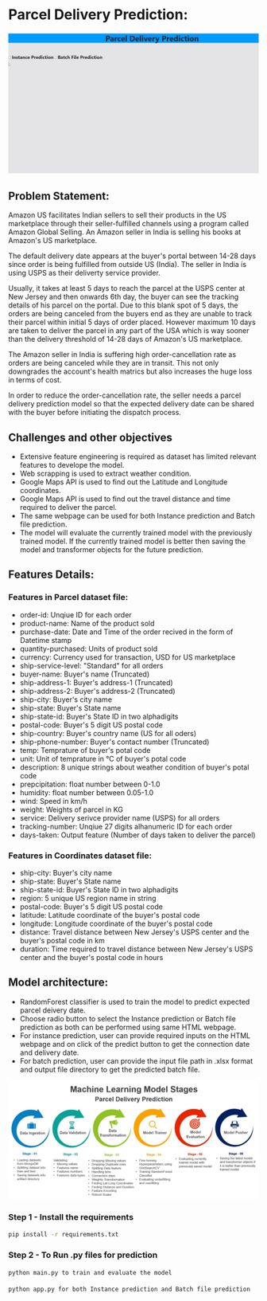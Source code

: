 # Parcel Delivery Prediction:

![](https://github.com/RickyMehra06/Parcel_Delivery_Prediction_End_to_End_AWS/blob/main/media/Parcel_Delivery_GIF.gif)

## Problem Statement:

Amazon US facilitates Indian sellers to sell their products in the US marketplace through their seller-fulfilled channels using a program called Amazon Global Selling. An Amazon seller in India is selling his books at Amazon's US marketplace.

The default delivery date appears at the buyer's portal between 14-28 days since order is being fulfilled from outside US (India). The seller in India is using USPS as their deliverty service provider.

Usually, it takes at least 5 days to reach the parcel at the USPS center at New Jersey and then onwards 6th day, the buyer can see the tracking details of his parcel on the portal. Due to this blank spot of 5 days, the orders are being canceled from the buyers end as they are unable to track their parcel within initial 5 days of order placed. However maximum 10 days are taken to deliver the parcel in any part of the USA which is way sooner than the delivery threshold of 14-28 days of Amazon's US marketplace.

The Amazon seller in India is suffering high order-cancellation rate as orders are being canceled while they are in transit. This not only downgrades the account's health matrics but also increases the huge loss in terms of cost.

In order to reduce the order-cancellation rate, the seller needs a parcel delivery prediction model so that the expected delivery date can be shared with the buyer before initiating the dispatch process.

## Challenges and other objectives
* Extensive feature engineering is required as dataset has limited relevant features to develope the model.
* Web scrapping is used to extract weather condition.
* Google Maps API is used to find out the Latitude and Longitude coordinates.
* Google Maps API is used to find out the travel distance and time required to deliver the parcel.
* The same webpage can be used for both Instance prediction and Batch file prediction.
* The model will evaluate the currently trained model with the previously trained model. If the currently trained model is better then saving the model and transformer objects for the future prediction.

## Features Details:

### Features in Parcel dataset file:
* order-id: Unqiue ID for each order
* product-name: Name of the product sold
* purchase-date: Date and Time of the order recived in the form of Datetime stamp
* quantity-purchased: Units of product sold
* currency: Currency used for transaction, USD for US marketplace
* ship-service-level: "Standard" for all orders
* buyer-name: Buyer's name (Truncated)
* ship-address-1: Buyer's address-1 (Truncated)
* ship-address-2: Buyer's address-2 (Truncated)
* ship-city: Buyer's city name
* ship-state: Buyer's State name
* ship-state-id: Buyer's State ID in two alphadigits
* postal-code: Buyer's 5 digit US postal code
* ship-country: Buyer's country name (US for all oders)
* ship-phone-number: Buyer's contact number (Truncated)
* temp: Temprature of buyer's potal code
* unit: Unit of temprature in °C of buyer's potal code
* description: 8 unique strings about weather condition of buyer's potal code
* prepcipitation: float number between 0-1.0
* humidity: float number between 0.05-1.0
* wind: Speed in km/h
* weight: Weights of parcel in KG
* service: Delivery serivce provider name (USPS) for all orders
* tracking-number: Unqiue 27 digits alhanumeric ID for each order
* days-taken: Output feature (Number of days taken to deliver the parcel)


### Features in Coordinates dataset file:

* ship-city: Buyer's city name
* ship-state: Buyer's State name
* ship-state-id: Buyer's State ID in two alphadigits
* region: 5 unique US region name in string
* postal-code: Buyer's 5 digit US postal code
* latitude: Latitude coordinate of the buyer's postal code
* longitude: Longitude coordinate of the buyer's postal code
* distance: Travel distance between New Jersey's USPS center and the buyer's postal code in km
* duration: Time required to travel distance between New Jersey's USPS center and the buyer's postal code in hours



## Model architecture:

* RandomForest classifier is used to train the model to predict expected parcel deivery date.
* Choose radio button to select the Instance prediction or Batch file prediction as both can be performed using same HTML webpage.
* For instance prediction, user can provide required inputs on the HTML webpage and on click of the predict button to get the connection date and delivery date.
* For batch prediction, user can provide the input file path in .xlsx format and output file directory to get the predicted batch file.

![ML_Dev_Steps](https://github.com/RickyMehra06/Parcel_Delivery_Prediction_End_to_End_AWS/blob/main/media/Parcel_delivery_Architecture.jpg)


### Step 1 - Install the requirements

```bash
pip install -r requirements.txt
```

### Step 2 - To Run .py files for prediction

```bash
python main.py to train and evaluate the model

python app.py for both Instance prediction and Batch file prediction

```

